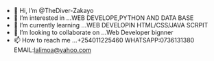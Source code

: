 - 👋 Hi, I’m @TheDiver-Zakayo
- 👀 I’m interested in ...WEB DEVELOPE,PYTHON AND DATA BASE
- 🌱 I’m currently learning ...WEB DEVELOPIN HTML/CSS/JAVA SCRPIT
- 💞️ I’m looking to collaborate on ...Web Developer bignner
- 📫 How to reach me ...+254011225460 WHATSAPP:0736131380 EMAIL:lalimoa@yahoo.com

<!---
TheDiver-Zakayo/TheDiver-Zakayo is a ✨ special ✨ repository because its `README.md` (this file) appears on your GitHub profile.
You can click the Preview link to take a look at your changes.
--->
